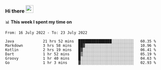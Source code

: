 ### Hi there <a href="https://www.gautamkrishnar.com/"><img src="https://media.giphy.com/media/hvRJCLFzcasrR4ia7z/giphy.gif" width="25px"></a>

📊 **This week I spent my time on**

<!--START_SECTION:waka-->

```text
From: 16 July 2022 - To: 23 July 2022

Java             21 hrs 52 mins  ███████████████░░░░░░░░░░   60.35 %
Markdown         3 hrs 58 mins   ██▓░░░░░░░░░░░░░░░░░░░░░░   10.96 %
Kotlin           2 hrs 19 mins   █▓░░░░░░░░░░░░░░░░░░░░░░░   06.41 %
Dart             1 hr 52 mins    █▒░░░░░░░░░░░░░░░░░░░░░░░   05.19 %
Groovy           1 hr 40 mins    █░░░░░░░░░░░░░░░░░░░░░░░░   04.63 %
Go               1 hr 3 mins     ▓░░░░░░░░░░░░░░░░░░░░░░░░   02.93 %
```

<!--END_SECTION:waka-->
